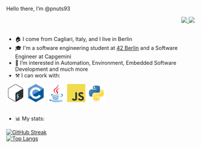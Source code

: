 Hello there, I’m @pnuts93


<div class="badges" align="right">
  <a href="https://www.linkedin.com/in/pietro-nuti-2a5844161/">
    <img src="https://img.shields.io/badge/LinkedIn-blue?logo=linkedin&logoColor=white"/>
  </a>
  <a href="https://create.arduino.cc/projecthub/pnuts93">
    <img src="https://img.shields.io/static/v1?label=Arduino&message=projecthub&color=00979D"/>
  </a>
  <br/>
  <img src="https://komarev.com/ghpvc/?username=pnuts93&style=flat-square&color=blue" alt=""/>
</div>
  
- 🏠 I come from Cagliari, Italy, and I live in Berlin  
- 🎓 I'm a software engineering student at <a href="https://42berlin.de/">42 Berlin</a> and a Software Engineer at Capgemini  
- 👀 I’m interested in Automation, Environment, Embedded Software Development and much more  
- ⚒  I can work with:  
<div class="stack">
  <img src="https://github.com/devicons/devicon/blob/master/icons/bash/bash-original.svg" width="50" height="50"/>
  <img src="https://github.com/devicons/devicon/blob/master/icons/c/c-original.svg" width="50" height="50"/>
  <img src="https://github.com/devicons/devicon/blob/master/icons/java/java-original.svg" width="50" height="50"/>
  <img src="https://github.com/devicons/devicon/blob/master/icons/javascript/javascript-original.svg" width="50" height="50"/>
  <img src="https://github.com/devicons/devicon/blob/master/icons/python/python-original.svg" width="50" height="50"/>
</div>
<br/>  
  
- 📊 My stats:  

[![GitHub Streak](http://github-readme-streak-stats.herokuapp.com?user=pnuts93&theme=tokyonight&date_format=j%20M%5B%20Y%5D)](https://git.io/streak-stats)
<br/>
[![Top Langs](https://github-readme-stats.vercel.app/api/top-langs/?username=pnuts93&layout=compact&theme=tokyonight)](https://github.com/anuraghazra/github-readme-stats)
